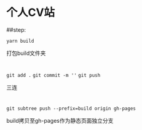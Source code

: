 # 个人CV站

##step:

`yarn build`

打包build文件夹
#

`git add .`
`git commit -m ''`
`git push`

三连

#

`git subtree push --prefix=build origin gh-pages`

build拷贝至gh-pages作为静态页面独立分支